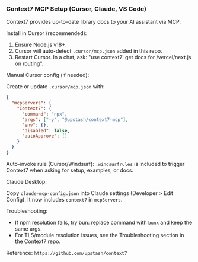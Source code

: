 ### Context7 MCP Setup (Cursor, Claude, VS Code)

Context7 provides up-to-date library docs to your AI assistant via MCP.

Install in Cursor (recommended):

1) Ensure Node.js v18+.
2) Cursor will auto-detect `.cursor/mcp.json` added in this repo.
3) Restart Cursor. In a chat, ask: "use context7: get docs for /vercel/next.js on routing".

Manual Cursor config (if needed):

Create or update `.cursor/mcp.json` with:

```json
{
  "mcpServers": {
    "Context7": {
      "command": "npx",
      "args": ["-y", "@upstash/context7-mcp"],
      "env": {},
      "disabled": false,
      "autoApprove": []
    }
  }
}
```

Auto-invoke rule (Cursor/Windsurf): `.windsurfrules` is included to trigger Context7 when asking for setup, examples, or docs.

Claude Desktop:

Copy `claude-mcp-config.json` into Claude settings (Developer > Edit Config). It now includes `context7` in `mcpServers`.

Troubleshooting:
- If npm resolution fails, try bun: replace command with `bunx` and keep the same args.
- For TLS/module resolution issues, see the Troubleshooting section in the Context7 repo.

Reference: `https://github.com/upstash/context7`



